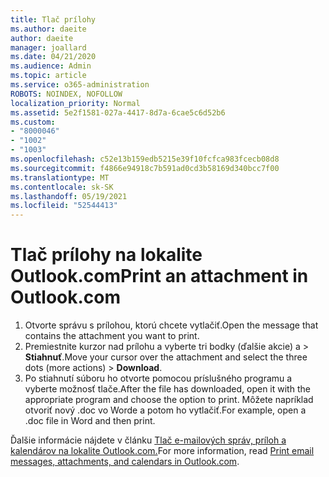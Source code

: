 ```yaml
---
title: Tlač prílohy
ms.author: daeite
author: daeite
manager: joallard
ms.date: 04/21/2020
ms.audience: Admin
ms.topic: article
ms.service: o365-administration
ROBOTS: NOINDEX, NOFOLLOW
localization_priority: Normal
ms.assetid: 5e2f1581-027a-4417-8d7a-6cae5c6d52b6
ms.custom:
- "8000046"
- "1002"
- "1003"
ms.openlocfilehash: c52e13b159edb5215e39f10fcfca983fcecb08d8
ms.sourcegitcommit: f4866e94918c7b591ad0cd3b58169d340bcc7f00
ms.translationtype: MT
ms.contentlocale: sk-SK
ms.lasthandoff: 05/19/2021
ms.locfileid: "52544413"
---
```

# <a name="print-an-attachment-in-outlookcom"></a><span data-ttu-id="6f5e2-102">Tlač prílohy na lokalite Outlook.com</span><span class="sxs-lookup"><span data-stu-id="6f5e2-102">Print an attachment in Outlook.com</span></span>

1. <span data-ttu-id="6f5e2-103">Otvorte správu s prílohou, ktorú chcete vytlačiť.</span><span class="sxs-lookup"><span data-stu-id="6f5e2-103">Open the message that contains the attachment you want to print.</span></span>
2. <span data-ttu-id="6f5e2-104">Premiestnite kurzor nad prílohu a vyberte tri bodky (ďalšie akcie) a > **Stiahnuť**.</span><span class="sxs-lookup"><span data-stu-id="6f5e2-104">Move your cursor over the attachment and select the three dots (more actions) > **Download**.</span></span>
3. <span data-ttu-id="6f5e2-105">Po stiahnutí súboru ho otvorte pomocou príslušného programu a vyberte možnosť tlače.</span><span class="sxs-lookup"><span data-stu-id="6f5e2-105">After the file has downloaded, open it with the appropriate program and choose the option to print.</span></span> <span data-ttu-id="6f5e2-106">Môžete napríklad otvoriť nový .doc vo Worde a potom ho vytlačiť.</span><span class="sxs-lookup"><span data-stu-id="6f5e2-106">For example, open a .doc file in Word and then print.</span></span>

<span data-ttu-id="6f5e2-107">Ďalšie informácie nájdete v článku [Tlač e-mailových správ, príloh a kalendárov na lokalite Outlook.com.](https://support.office.com/article/c835b8e5-b310-4cab-ac15-b6eb95149855?wt.mc_id=Office_Outlook_com_Alchemy)</span><span class="sxs-lookup"><span data-stu-id="6f5e2-107">For more information, read [Print email messages, attachments, and calendars in Outlook.com](https://support.office.com/article/c835b8e5-b310-4cab-ac15-b6eb95149855?wt.mc_id=Office_Outlook_com_Alchemy).</span></span>